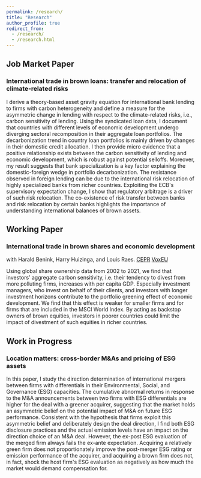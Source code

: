 ```yaml
---
permalink: /research/
title: "Research"
author_profile: true
redirect_from: 
  - /research/
  - /research.html
---
```

## Job Market Paper
### International trade in brown loans: transfer and relocation of climate-related risks
I derive a theory-based asset gravity equation for international bank lending to firms with carbon heterogeneity and define a measure for the asymmetric change in lending with respect to the climate-related risks, i.e., carbon sensitivity of lending. Using the syndicated loan data, I document that countries with different levels of economic development undergo diverging sectoral recomposition in their aggregate loan portfolios. The decarbonization trend in country loan portfolios is mainly driven by changes in their domestic credit allocation. I then provide micro evidence that a positive relationship exists between the carbon sensitivity of lending and economic development, which is robust against potential selloffs. Moreover, my result suggests that bank specialization is a key factor explaining the domestic-foreign wedge in portfolio decarbonization. The resistance observed in foreign lending can be due to the international risk relocation of highly specialized banks from richer countries. Exploiting the ECB's supervisory expectation change, I show that regulatory arbitrage is a driver of such risk relocation. The co-existence of risk transfer between banks and risk relocation by certain banks highlights the importance of understanding international balances of brown assets.
<br/>


## Working Paper
### International trade in brown shares and economic development
with Harald Benink, Harry Huizinga, and Louis Raes. [CEPR](https://cepr.org/publications/dp18856) [VoxEU](https://cepr.org/voxeu/columns/international-trade-brown-shares-and-economic-development)

Using global share ownership data from 2002 to 2021, we find that investors’ aggregate carbon sensitivity, i.e. their tendency to divest from more polluting firms, increases with per capita GDP. Especially investment managers, who invest on behalf of their clients, and investors with longer investment horizons contribute to the portfolio greening effect of economic development. We find that this effect is weaker for smaller firms and for firms that are included in the MSCI World Index. By acting as backstop owners of brown equities, investors in poorer countries could limit the impact of divestment of such equities in richer countries.
<br/>


## Work in Progress
### Location matters: cross-border M&As and pricing of ESG assets
In this paper, I study the direction determination of international mergers between firms with differentials in their Environmental, Social, and Governance (ESG) capacities. The cumulative abnormal returns in response to the M&A announcements between two firms with ESG differentials are higher for the deal with a greener acquirer, suggesting that the market holds an asymmetric belief on the potential impact of M&A on future ESG performance. Consistent with the hypothesis that firms exploit this asymmetric belief and deliberately design the deal direction, I find both ESG disclosure practices and the actual emission levels have an impact on the direction choice of an M&A deal. However, the ex-post ESG evaluation of the merged firm always fails the ex-ante expectation. Acquiring a relatively green firm does not proportionately improve the post-merger ESG rating or emission performance of the acquirer, and acquiring a brown firm does not, in fact, shock the host firm's ESG evaluation as negatively as how much the market would demand compensation for.


